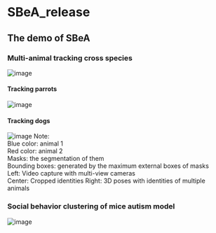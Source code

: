 # SBeA_release

## The demo of SBeA 
### Multi-animal tracking cross species
![image](https://github.com/YNCris/SBeA_release/blob/main/demo/rec11-A1A6-20220822_visual.gif)  
#### Tracking parrots
![image](https://github.com/YNCris/SBeA_release/blob/main/demo/rec3-B1B2-20220919_visual.gif)  
#### Tracking dogs
![image](https://github.com/YNCris/SBeA_release/blob/main/demo/rec3-D1D2-20221009_visual.gif)
Note:  
Blue color: animal 1  
Red color: animal 2  
Masks: the segmentation of them  
Bounding boxes: generated by the maximum external boxes of masks  
Left: Video capture with multi-view cameras  
Center: Cropped identities
Right: 3D poses with identities of multiple animals  
### Social behavior clustering of mice autism model
![image](https://github.com/YNCris/SBeA_release/blob/main/demo/embed_demo.gif)  